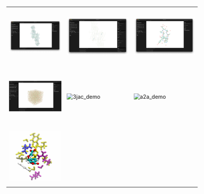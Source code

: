 
<!-- <a href="https://www.rcsb.org/structure/6OFA"> -->
<!--     <img align="left" src="img/6OFA_withwater.gif" width=400px></img> -->
<!-- </a> -->
<!--  -->
<!-- <a href="https://www.rcsb.org/structure/6OFA"> -->
<!--     <img align="left" src="img/6OFA_withoutwater.gif" width=400px></img> -->
<!-- </a> -->

<!-- <a href="https://www.rcsb.org/structure/2BEG"> -->
<!--     <img align="" src="img/Ab42_pull.gif" width=377px></img> -->
<!-- </a> -->
<!-- <a href="https://ambermd.org/tutorials/advanced/tutorial2/index.php"> -->
<!--     <img align="" src="img/QMMM_NMA.gif" width=198px></img> -->
<!-- </a> -->
<!--  -->
<!-- <a href="https://github.com/th2ch-g/qmmm-workshop-chorismate"> -->
<!--     <img align="" src="img/QMMM_chorismate.gif" width=165px></img> -->
<!-- </a> -->

<table>
  <tr>
    <td><img src="https://github.com/mogura-rs/mogura/blob/main/assets/simple_8gng.png" alt="simple_8gng" style="height: 150px; object-fit: contain;"></td>
    <td><img src="https://github.com/mogura-rs/mogura/blob/main/assets/selected_8gng.png" alt="selected_8gng" style="height: 150px; object-fit: contain;"></td>
    <td><img src="https://github.com/mogura-rs/mogura/blob/main/assets/simple_5awl.png" alt="simple_5awl" style="height: 150px; object-fit: contain;"></td>
  </tr>
  <tr>
    <td><img src="https://github.com/mogura-rs/mogura/blob/main/assets/chignolin_trajectory.gif" alt="chignolin_trajectory" style="height: 150px; object-fit: contain;"></td>
    <td><img src="https://github.com/mogura-rs/mogura/blob/main/assets/3jac_demo.gif" alt="3jac_demo" style="height: 150px; object-fit: contain;"></td>
    <td><img src="https://github.com/mogura-rs/mogura/blob/main/assets/a2a_demo.gif" alt="a2a_demo" style="height: 150px; object-fit: contain;"></td>
  </tr>
  <tr>
    <td><img src="https://github.com/th2ch-g/qmmm-workshop-chorismate/blob/master/pics/QMMM_chorismate.gif" alt="chignolin_trajectory" style="height: 150px; object-fit: contain;"></td>
  </tr>
</table>


<!-- until 837 -->

